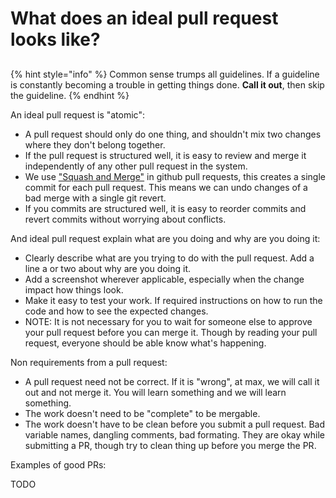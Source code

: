 # What does an ideal pull request looks like?

## 

{% hint style="info" %}
Common sense trumps all guidelines. If a guideline is constantly becoming a trouble in getting things done. **Call it out**, then skip the guideline.
{% endhint %}

An ideal pull request is "atomic":

* A pull request should only do one thing, and shouldn't mix two changes where they don't belong together.
* If the pull request is structured well, it is easy to review and merge it independently of any other pull request in the system.
* We use ["Squash and Merge"](https://github.blog/2016-04-01-squash-your-commits/) in github pull requests, this creates a single commit for each pull request. This means we can undo changes of a bad merge with a single git revert.
* If you commits are structured well, it is easy to reorder commits and revert commits without worrying about conflicts.

And ideal pull request explain what are you doing and why are you doing it:

* Clearly describe what are you trying to do with the pull request. Add a line a or two about why are you doing it.
* Add a screenshot wherever applicable, especially when the change impact how things look.
* Make it easy to test your work. If required instructions on how to run the code and how to see the expected changes.
* NOTE: It is not necessary for you to wait for someone else to approve your pull request before you can merge it. Though by reading your pull request, everyone should be able know what's happening.

Non requirements from a pull request:

* A pull request need not be correct. If it is "wrong", at max, we will call it out and not merge it. You will learn something and we will learn something.
* The work doesn't need to be "complete" to be mergable.
* The work doesn't have to be clean before you submit a pull request. Bad variable names, dangling comments, bad formating. They are okay while submitting a PR, though try to clean thing up before you merge the PR.

Examples of good PRs:

TODO





